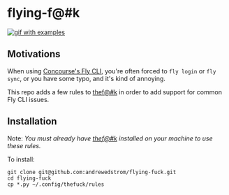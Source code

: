 # flying-f@#k

[![gif with examples][examples-link]][examples-link]

## Motivations

When using [Concourse's Fly CLI](http://concourse.ci/fly-cli.html), you're often forced to `fly login` or `fly sync`, or you have some typo, and it's kind of annoying.

This repo adds a few rules to [thef@#k](https://github.com/nvbn/thefuck) in order to add support for common Fly CLI issues.

## Installation 

Note: *You must already have [thef@#k](https://github.com/nvbn/thefuck) installed on your machine to use these rules.*

To install:

```
git clone git@github.com:andrewedstrom/flying-fuck.git 
cd flying-fuck
cp *.py ~/.config/thefuck/rules
```

[examples-link]:   https://raw.githubusercontent.com/andrewedstrom/flying_fuck/master/example.gif

